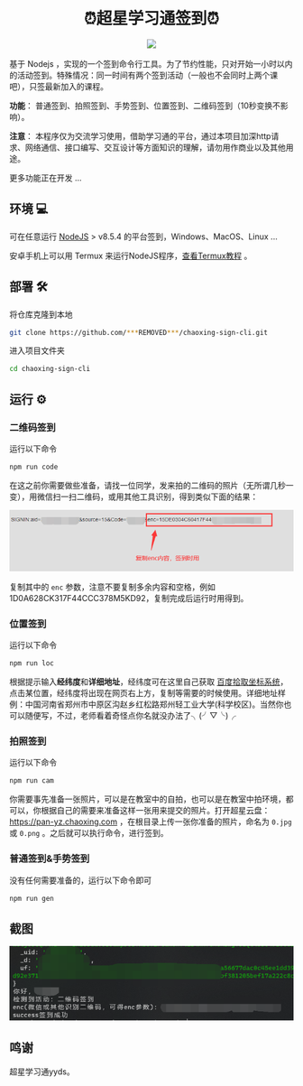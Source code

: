 <h1 align="center">⏰超星学习通签到⏰</h1>
<p align="center">
  <img src="https://img.shields.io/badge/nodejs->=v8.5.4-brightgreen.svg" />
</p>

基于 Nodejs ，实现的一个签到命令行工具。为了节约性能，只对开始一小时以内的活动签到。特殊情况：同一时间有两个签到活动（一般也不会同时上两个课吧），只签最新加入的课程。

**功能**： 普通签到、拍照签到、手势签到、位置签到、二维码签到（10秒变换不影响）。

**注意**： 本程序仅为交流学习使用，借助学习通的平台，通过本项目加深http请求、网络通信、接口编写、交互设计等方面知识的理解，请勿用作商业以及其他用途。

更多功能正在开发 ...

## 环境 💻

可在任意运行 [NodeJS](https://nodejs.org/en/) > v8.5.4 的平台签到，Windows、MacOS、Linux ... 

安卓手机上可以用 Termux 来运行NodeJS程序，[查看Termux教程](./src/docs/termux.md) 。

## 部署 🛠

将仓库克隆到本地

```bash
git clone https://github.com/***REMOVED***/chaoxing-sign-cli.git
```

进入项目文件夹

```bash
cd chaoxing-sign-cli
```

## 运行 ⚙

### 二维码签到

运行以下命令

```bash
npm run code
```

在这之前你需要做些准备，请找一位同学，发来拍的二维码的照片（无所谓几秒一变），用微信扫一扫二维码，或用其他工具识别，得到类似下面的结果：

![识别二维码得到字符串](./src/docs/qr.png)

复制其中的 `enc` 参数，注意不要复制多余内容和空格，例如 1D0A628CK317F44CCC378M5KD92，复制完成后运行时用得到。

### 位置签到

运行以下命令

```bash
npm run loc
```

根据提示输入**经纬度**和**详细地址**，经纬度可在这里自己获取 [百度拾取坐标系统](https://api.map.baidu.com/lbsapi/getpoint/index.html)，点击某位置，经纬度将出现在网页右上方，复制等需要的时候使用。详细地址样例：中国河南省郑州市中原区沟赵乡红松路郑州轻工业大学(科学校区)。当然你也可以随便写，不过，老师看着奇怪点你名就没办法了╮(╯▽╰)╭

### 拍照签到

运行以下命令

```bash
npm run cam
```

你需要事先准备一张照片，可以是在教室中的自拍，也可以是在教室中拍环境，都可以，你根据自己的需要来准备这样一张用来提交的照片。打开超星云盘：https://pan-yz.chaoxing.com ，在根目录上传一张你准备的照片，命名为 `0.jpg` 或 `0.png` 。之后就可以执行命令，进行签到。

### 普通签到&手势签到

没有任何需要准备的，运行以下命令即可

```bash
npm run gen
```

## 截图

![成功截图](src/docs/success.png)

## 鸣谢

超星学习通yyds。
